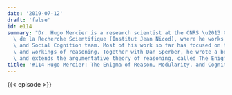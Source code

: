 ```yaml
---
date: '2019-07-12'
draft: 'false'
id: e114
summary: "Dr. Hugo Mercier is a research scientist at the CNRS \u2013 Centre National\
  \ de la Recherche Scientifique (Institut Jean Nicod), where he works with the Evolution\
  \ and Social Cognition team. Most of his work so far has focused on the function\
  \ and workings of reasoning. Together with Dan Sperber, he wrote a book that develops\
  \ and extends the argumentative theory of reasoning, called The Enigma of Reason."
title: '#114 Hugo Mercier: The Enigma of Reason, Modularity, and Cognition'
---
```

{{< episode >}}
